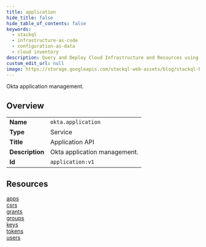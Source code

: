 ```yaml
---
title: application
hide_title: false
hide_table_of_contents: false
keywords:
  - stackql
  - infrastructure-as-code
  - configuration-as-data
  - cloud inventory
description: Query and Deploy Cloud Infrastructure and Resources using SQL
custom_edit_url: null
image: https://storage.googleapis.com/stackql-web-assets/blog/stackql-blog-post-featured-image.png
---
```

Okta application management.  
    

## Overview
<table><tbody>
<tr><td><b>Name</b></td><td><code>okta.application</code></td></tr>
<tr><td><b>Type</b></td><td>Service</td></tr>
<tr><td><b>Title</b></td><td>Application API</td></tr>
<tr><td><b>Description</b></td><td>Okta application management.</td></tr>
<tr><td><b>Id</b></td><td><code>application:v1</code></td></tr>
</tbody></table>

## Resources
<div class="row">
<div class="providerDocColumn">
<a href="/providers/okta/application/apps/">apps</a><br />
<a href="/providers/okta/application/csrs/">csrs</a><br />
<a href="/providers/okta/application/grants/">grants</a><br />
<a href="/providers/okta/application/groups/">groups</a><br />
</div>
<div class="providerDocColumn">
<a href="/providers/okta/application/keys/">keys</a><br />
<a href="/providers/okta/application/tokens/">tokens</a><br />
<a href="/providers/okta/application/users/">users</a><br />
</div>
</div>
